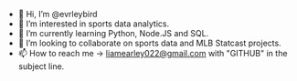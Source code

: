 - 👋 Hi, I’m @evrleybird
- 👀 I’m interested in sports data analytics.
- 🌱 I’m currently learning Python, Node.JS and SQL.
- 💞️ I’m looking to collaborate on sports data and MLB Statcast projects.
- 📫 How to reach me -> liamearley022@gmail.com with "GITHUB" in the subject line.

<!---
evrleybird/evrleybird is a ✨ special ✨ repository because its `README.md` (this file) appears on your GitHub profile.
You can click the Preview link to take a look at your changes.
--->
